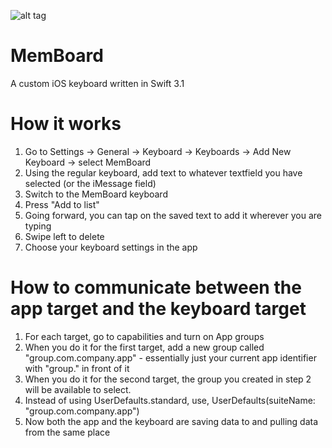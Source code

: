 ![alt tag](http://i.imgur.com/pQTWBEe.png)

# MemBoard

A custom iOS keyboard written in Swift 3.1

# How it works

1. Go to Settings -> General -> Keyboard -> Keyboards -> Add New Keyboard -> select MemBoard
2. Using the regular keyboard, add text to whatever textfield you have selected (or the iMessage field)
3. Switch to the MemBoard keyboard
4. Press "Add to list"
5. Going forward, you can tap on the saved text to add it wherever you are typing
6. Swipe left to delete
7. Choose your keyboard settings in the app

# How to communicate between the app target and the keyboard target

1. For each target, go to capabilities and turn on App groups
2. When you do it for the first target, add a new group called "group.com.company.app" - essentially just your current app identifier with "group." in front of it
3. When you do it for the second target, the group you created in step 2 will be available to select.
4. Instead of using UserDefaults.standard, use, UserDefaults(suiteName: "group.com.company.app")
5. Now both the app and the keyboard are saving data to and pulling data from the same place


